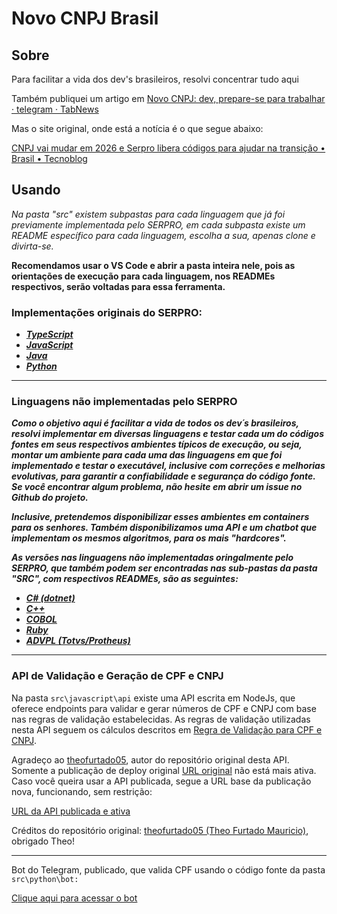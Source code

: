 # Novo CNPJ Brasil

## Sobre

Para facilitar a vida dos dev's brasileiros, resolvi concentrar tudo aqui

Também publiquei um artigo em [Novo CNPJ: dev, prepare-se para trabalhar · telegram · TabNews](https://www.tabnews.com.br/telegram/novo-cnpj-dev-prepare-se-para-trabalhar)

Mas o site original, onde está a notícia é o que segue abaixo:

[CNPJ vai mudar em 2026 e Serpro libera códigos para ajudar na transição • Brasil • Tecnoblog](https://tecnoblog.net/noticias/cnpj-vai-mudar-em-2026-e-serpro-libera-codigos-para-ajudar-na-transicao/)

## Usando

*Na pasta "src" existem subpastas para cada linguagem que já foi previamente implementada pelo SERPRO, em cada subpasta existe um README específico para cada linguagem, escolha a sua, apenas clone e divirta-se.*

**Recomendamos usar o VS Code e abrir a pasta inteira nele, pois as orientações de execução para cada linguagem, nos READMEs respectivos, serão voltadas para essa ferramenta.**

### **Implementações originais do SERPRO:**

* ***[TypeScript](https://github.com/gersonfreire/novo-cnpj/blob/main/src/typescript/README.md)***
* ***[JavaScript](https://github.com/gersonfreire/novo-cnpj/blob/main/src/javascript/README.md)***
* ***[Java](https://github.com/gersonfreire/novo-cnpj/blob/main/src/java/README.md)***
* ***[Python](https://github.com/gersonfreire/novo-cnpj/blob/main/src/python/README.md)***

---

### Linguagens não implementadas pelo SERPRO

***Como o objetivo aqui é facilitar a vida de todos os dev´s brasileiros, resolvi implementar em diversas linguagens e testar cada um do códigos fontes em seus respectivos ambientes típicos de execução, ou seja, montar um ambiente para cada uma das linguagens em que foi implementado e testar o executável, inclusive com correções e melhorias evolutivas, para garantir a confiabilidade e segurança do código fonte. Se você encontrar algum problema, não hesite em abrir um issue no Github do projeto.***

***Inclusive, pretendemos disponibilizar esses ambientes em containers para os senhores. Também disponibilizamos uma API e um chatbot que implementam os mesmos algoritmos, para os mais "hardcores".***

***As versões nas linguagens não implementadas oringalmente pelo SERPRO, que também podem ser encontradas nas sub-pastas da pasta "SRC", com respectivos READMEs, são as seguintes:***

* ***[C# (dotnet)](https://github.com/gersonfreire/novo-cnpj/blob/main/src/dotnet/README.md)***
* ***[C++](https://github.com/gersonfreire/novo-cnpj/blob/main/src/c%2B%2Bansi/readme.md)***
* ***[COBOL](https://github.com/gersonfreire/novo-cnpj/blob/main/src/cobol/README.md)***
* ***[Ruby](https://github.com/gersonfreire/novo-cnpj/blob/main/src/ruby/README.md)***
* ***[ADVPL (Totvs/Protheus)](https://github.com/gersonfreire/novo-cnpj/blob/main/src/advpl/README.md)***

---

### API de Validação e Geração de CPF e CNPJ

Na pasta `src\javascript\api` existe uma API escrita em NodeJs, que oferece endpoints para validar e gerar números de CPF e CNPJ com base nas regras de validação estabelecidas. As regras de validação utilizadas nesta API seguem os cálculos descritos em [Regra de Validação para CPF e CNPJ](https://souforce.cloud/regra-de-validacao-para-cpf-e-cnpj-no-salesforce/).

Agradeço ao [theofurtado05](https://github.com/theofurtado05), autor do repositório original desta API. Somente a publicação de deploy original [URL original](https://api-validador-cpf.vercel.app/) não está mais ativa. Caso você queira usar a API publicada, segue a URL base da publicação nova, funcionando, sem restrição:

[URL da API publicada e ativa](https://apivalida.bigvps.com.br:9090/validarCpf/19379041721)

Créditos do repositório original: [theofurtado05 (Theo Furtado Mauricio)](https://github.com/theofurtado05), obrigado Theo!

---

Bot do Telegram, publicado, que valida CPF usando o código fonte da pasta `src\python\bot:`

[Clique aqui para acessar o bot](https://t.me/OpenGovBot)
